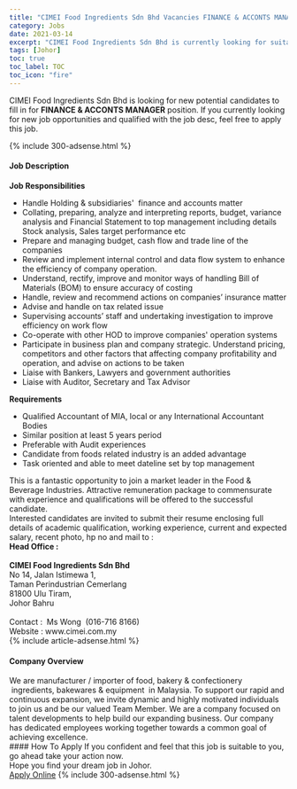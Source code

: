 ```yaml
---
title: "CIMEI Food Ingredients Sdn Bhd Vacancies FINANCE & ACCONTS MANAGER" 
category: Jobs 
date: 2021-03-14 
excerpt: "CIMEI Food Ingredients Sdn Bhd is currently looking for suitable person to fill in the FINANCE & ACCONTS MANAGER which based in Johor" 
tags: [Johor] 
toc: true 
toc_label: TOC 
toc_icon: "fire" 
--- 
```


<p>CIMEI Food Ingredients Sdn Bhd is looking for new potential candidates to fill in for <b>FINANCE & ACCONTS MANAGER</b> position. If you currently looking for new job opportunities and qualified with the job desc, feel free to apply this job.
</p>{% include 300-adsense.html %} 
<div><div><h4>Job Description</h4></div><div><div><span><div><div><strong>Job Responsibilities</strong></div><ul><li>Handle Holding &amp; subsidiaries'&#160; finance and accounts matter</li><li>Collating, preparing, analyze and interpreting reports, budget, variance analysis and Financial Statement to top management including details Stock analysis, Sales target performance etc</li><li>Prepare and managing budget, cash flow and trade line of the companies</li><li>Review and implement internal control and data flow system to enhance the efficiency of company operation.</li><li>Understand, rectify, improve and monitor ways of handling Bill of Materials (BOM) to ensure accuracy of costing</li><li>Handle, review and recommend actions on companies&#8217; insurance matter</li><li>Advise and handle on tax related issue</li><li>Supervising accounts&#8217; staff and undertaking investigation to improve efficiency on work flow</li><li>Co-operate with other HOD to improve companies' operation systems</li><li>Participate in business plan and company strategic. Understand pricing, competitors and other factors that affecting company profitability and operation, and advise on actions to be taken</li><li>Liaise with Bankers, Lawyers and government authorities</li><li>Liaise with Auditor, Secretary and Tax Advisor</li></ul><div><strong>Requirements</strong></div><ul><li>Qualified Accountant of MIA, local or any International Accountant Bodies</li><li>Similar position at least 5 years period</li><li>Preferable with Audit experiences</li><li>Candidate from foods related industry is an added advantage</li><li>Task oriented and able to meet dateline set by top management</li></ul><div>This is a fantastic opportunity to join a market leader in the Food &amp; Beverage Industries. Attractive remuneration package to commensurate with experience and qualifications will be offered to the successful candidate.<div>Interested candidates are invited to submit their resume enclosing full details of academic qualification, working experience, current and expected salary, recent photo, hp no and mail to :</div><div><strong>Head Office :</strong></div><div><br><strong>CIMEI Food Ingredients Sdn Bhd</strong><br>No 14, Jalan Istimewa 1,<br>Taman Perindustrian Cemerlang<br>81800 Ulu Tiram,<br>Johor Bahru</div><div><br>Contact :&#160; Ms Wong&#160; (016-716 8166)</div><div>Website : www.cimei.com.my</div></div></div></span></div></div></div> 
{% include article-adsense.html %} 
<div><div><h4>Company Overview</h4></div><div><div><span><div><div>
	We are manufacturer / importer of food, bakery &amp; confectionery &#160;ingredients, bakewares &amp; equipment &#160;in Malaysia. To support our rapid and continuous expansion, we invite dynamic and highly motivated individuals to join us and be our valued Team Member. We are a company focused on talent developments to help build our expanding business. Our company has&#160;dedicated employees working together towards a common goal of achieving excellence.</div></div></span></div></div></div> 
#### How To Apply 
If you confident and feel that this job is suitable to you, go ahead take your action now. <br/> 
Hope you find your dream job in Johor. <br/> 
<a href="https://www.jobstreet.com.my/en/job/finance-acconts-manager-4490835?jobId=jobstreet-my-job-4490835&" class="btn btn--info" target="_blank" rel="nofollow noopenner">Apply Online</a> 
{% include 300-adsense.html %} 